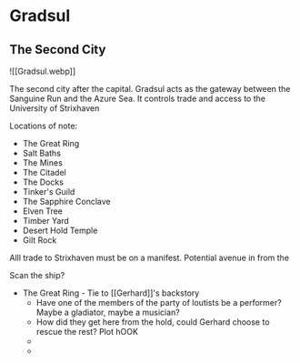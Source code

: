 # Gradsul
## The Second City

![[Gradsul.webp]]


The second city after the capital. Gradsul acts as the gateway between the Sanguine Run and the Azure Sea. It controls trade and access to the University of Strixhaven 

Locations of note:
- The Great Ring
- Salt Baths
- The Mines
- The Citadel
- The Docks
- Tinker's Guild
- The Sapphire Conclave
- Elven Tree
- Timber Yard
- Desert Hold Temple
- Gilt Rock


Alll trade to Strixhaven must be on a manifest.
Potential avenue in from the 

Scan the ship? 


- The Great Ring - Tie to [[Gerhard]]'s backstory
	- Have one of the members of the party of loutists be a performer? Maybe a gladiator, maybe a musician? 
	- How did they get here from the hold, could Gerhard choose to rescue the rest? Plot hOOK
	- 
	- 